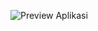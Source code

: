 ![Preview Aplikasi](https://github.com/Iqbaal230902/StoryApp/assets/95160015/d52e4790-7e99-48e0-b82e-822fe48d84be)
